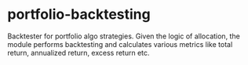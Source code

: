 # portfolio-backtesting
Backtester for portfolio algo strategies. Given the logic of allocation, the module performs backtesting and calculates various metrics like total return, annualized return, excess return etc.
